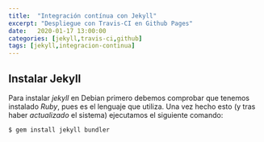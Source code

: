 ```yaml
---
title:  "Integración contínua con Jekyll"
excerpt: "Despliegue con Travis-CI en Github Pages"
date:   2020-01-17 13:00:00
categories: [jekyll,travis-ci,github]
tags: [jekyll,integracion-continua]
---
```


## Instalar Jekyll

Para instalar *jekyll* en Debian primero debemos comprobar que tenemos instalado *Ruby*, pues es el lenguaje que utiliza. Una vez hecho esto (y tras haber *actualizado* el sistema) ejecutamos el siguiente comando:
```
$ gem install jekyll bundler
```


